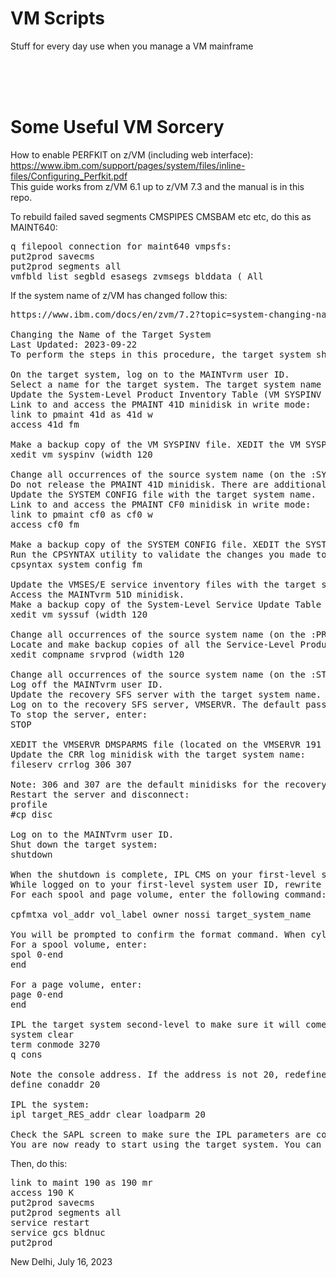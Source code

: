 # VM Scripts
Stuff for every day use when you manage a VM mainframe



      
<br><br><br>

# Some Useful VM Sorcery

How to enable PERFKIT on z/VM (including web interface): https://www.ibm.com/support/pages/system/files/inline-files/Configuring_Perfkit.pdf  
This guide works from z/VM 6.1 up to z/VM 7.3 and the manual is in this repo.  

To rebuild failed saved segments CMSPIPES CMSBAM etc etc, do this as MAINT640:
<pre>
q filepool connection for maint640 vmpsfs:
put2prod savecms
put2prod segments all
vmfbld list segbld esasegs zvmsegs blddata ( All
</pre>

If the system name of z/VM has changed follow this:

<pre>
https://www.ibm.com/docs/en/zvm/7.2?topic=system-changing-name-target

Changing the Name of the Target System
Last Updated: 2023-09-22
To perform the steps in this procedure, the target system should be IPLed second level on the running system.

On the target system, log on to the MAINTvrm user ID.
Select a name for the target system. The target system name must be 1-8 alphanumeric characters and must start with a letter. The name must not contain any blanks and must not be NOSYS or NOSSI.
Update the System-Level Product Inventory Table (VM SYSPINV file) with the target system name.
Link to and access the PMAINT 41D minidisk in write mode:
link to pmaint 41d as 41d w
access 41d fm

Make a backup copy of the VM SYSPINV file. XEDIT the VM SYSPINV file using the WIDTH option to avoid accidentally truncating data in the file:
xedit vm syspinv (width 120

Change all occurrences of the source system name (on the :SYSTEM. tag) to the target system name. Save the updated VM SYSPINV file.
Do not release the PMAINT 41D minidisk. There are additional files on the PMAINT 41D minidisk that must be updated.
Update the SYSTEM CONFIG file with the target system name.
Link to and access the PMAINT CF0 minidisk in write mode:
link to pmaint cf0 as cf0 w
access cf0 fm

Make a backup copy of the SYSTEM CONFIG file. XEDIT the SYSTEM CONFIG file and change all occurrences of the source system name to the target system name. Save the updated SYSTEM CONFIG file.
Run the CPSYNTAX utility to validate the changes you made to the SYSTEM CONFIG file:
cpsyntax system config fm

Update the VMSES/E service inventory files with the target system name.
Access the MAINTvrm 51D minidisk.
Make a backup copy of the System-Level Service Update Table (VM SYSSUF file). XEDIT the VM SYSSUF file using the WIDTH option to avoid accidentally truncating data in the file:
xedit vm syssuf (width 120

Change all occurrences of the source system name (on the :PRODLEV. tag) to the target system name. Save the updated VM SYSSUF file.
Locate and make backup copies of all the Service-Level Production Status Tables (files with a file type of SRVPROD) on the MAINTvrm 51D and PMAINT 41D minidisks. XEDIT each SRVPROD file using the WIDTH option to avoid truncating data in the file:
xedit compname srvprod (width 120

Change all occurrences of the source system name (on the :STAT. tag) to the target system name. Save the updated SRVPROD file.
Log off the MAINTvrm user ID.
Update the recovery SFS server with the target system name.
Log on to the recovery SFS server, VMSERVR. The default password is WD5JU8QP.
To stop the server, enter:
STOP

XEDIT the VMSERVR DMSPARMS file (located on the VMSERVR 191 minidisk). Change the LUNAME to match the target system name. Save the updated file.
Update the CRR log minidisk with the target system name:
fileserv crrlog 306 307

Note: 306 and 307 are the default minidisks for the recovery server defined in the VMSYSR POOLDEF file (the VDEVS assigned on the DDNAME=CRRn statements) on the VMSERVR 191 minidisk. If your recovery server is using minidisks other than the defaults, adjust the FILESERV command accordingly.
Restart the server and disconnect:
profile
#cp disc

Log on to the MAINTvrm user ID.
Shut down the target system:
shutdown

When the shutdown is complete, IPL CMS on your first-level system user ID.
While logged on to your first-level system user ID, rewrite or remove the system ownership information on your spool and page volumes.
For each spool and page volume, enter the following command:

cpfmtxa vol_addr vol_label owner nossi target_system_name

You will be prompted to confirm the format command. When cylinder 0 is formatted, you need to reenter the allocation for the volume.
For a spool volume, enter:
spol 0-end
end

For a page volume, enter:
page 0-end
end

IPL the target system second-level to make sure it will come up. Enter the following sequence of commands:
system clear
term conmode 3270
q cons

Note the console address. If the address is not 20, redefine it:
define conaddr 20

IPL the system:
ipl target_RES_addr clear loadparm 20

Check the SAPL screen to make sure the IPL parameters are correct. Add cons=20 to the IPL parameters and press F10 to complete the load. You will be running on the OPERATOR user ID.
You are now ready to start using the target system. You can shut it down if you intend to bring it up in another location, such as its own LPAR or another user ID. Otherwise, disconnect from the OPERATOR user ID and log on to the MAINTvrm user ID.      
</pre>


Then, do this:
<pre>
link to maint 190 as 190 mr
access 190 K
put2prod savecms
put2prod segments all
service restart
service gcs bldnuc
put2prod
</pre>


New Delhi,  July 16, 2023    

